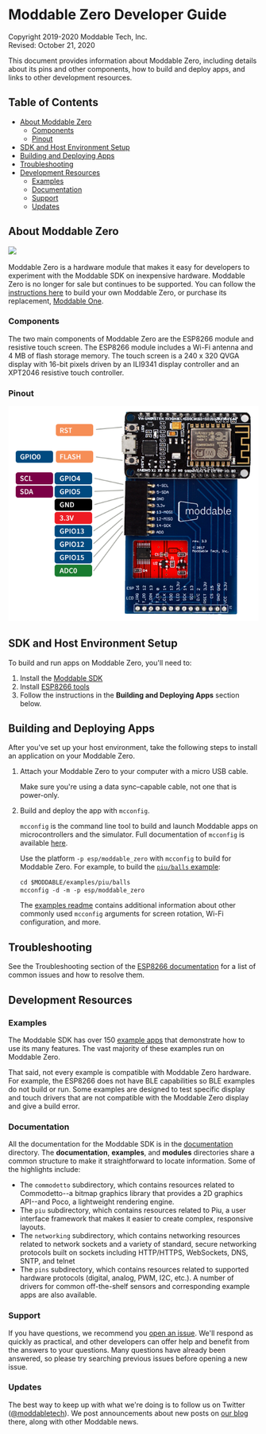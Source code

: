 # Moddable Zero Developer Guide
Copyright 2019-2020 Moddable Tech, Inc.<BR>
Revised: October 21, 2020

This document provides information about Moddable Zero, including details about its pins and other components, how to build and deploy apps, and links to other development resources.

## Table of Contents

- [About Moddable Zero](#about-moddable-zero)
	- [Components](#components)
	- [Pinout](#pinout)
- [SDK and Host Environment Setup](#setup)
- [Building and Deploying Apps](#building-and-deploying-apps)
- [Troubleshooting](#troubleshooting)
- [Development Resources](#development-resources)
	- [Examples](#examples)
	- [Documentation](#documentation)
	- [Support](#support)
	- [Updates](#updates)

<a id="about-moddable-zero"></a>
## About Moddable Zero

<img src="../assets/moddable/moddable-zero-sm.jpg">

Moddable Zero is a hardware module that makes it easy for developers to experiment with the Moddable SDK on inexpensive hardware. Moddable Zero is no longer for sale but continues to be supported. You can follow the [instructions here](../displays/wiring-guide-generic-2.4-spi.md) to build your own Moddable Zero, or purchase its replacement, [Moddable One](./moddable-one.md).

<a id="components"></a>
### Components

The two main components of Moddable Zero are the ESP8266 module and resistive touch screen. The ESP8266 module includes a Wi-Fi antenna and 4 MB of flash storage memory. The touch screen is a 240 x 320 QVGA display with 16-bit pixels driven by an ILI9341 display controller and an XPT2046 resistive touch controller.

<a id="pinout"></a>
### Pinout

<img src="../assets/devices/moddable-zero-pinout.png">

<a id="setup"></a>
## SDK and Host Environment Setup

To build and run apps on Moddable Zero, you'll need to:

1. Install the [Moddable SDK](./../Moddable%20SDK%20-%20Getting%20Started.md)
2. Install [ESP8266 tools](./esp8266.md)
3. Follow the instructions in the **Building and Deploying Apps** section below.

<a id="building-and-deploying-apps"></a>
## Building and Deploying Apps

After you've set up your host environment, take the following steps to install an application on your Moddable Zero.

1. Attach your Moddable Zero to your computer with a micro USB cable.

	Make sure you're using a data sync&#8211;capable cable, not one that is power-only.

2. Build and deploy the app with `mcconfig`.

	`mcconfig` is the command line tool to build and launch Moddable apps on microcontrollers and the simulator. Full documentation of `mcconfig` is available [here](../tools/tools.md).

	Use the platform `-p esp/moddable_zero`  with `mcconfig` to build for Moddable Zero. For example, to build the [`piu/balls` example](../../examples/piu/balls):

	```
	cd $MODDABLE/examples/piu/balls
	mcconfig -d -m -p esp/moddable_zero
	```

	The [examples readme](../../examples) contains additional information about other commonly used `mcconfig` arguments for screen rotation, Wi-Fi configuration, and more.

<a id="troubleshooting"></a>
## Troubleshooting

See the Troubleshooting section of the [ESP8266 documentation](./esp8266.md) for a list of common issues and how to resolve them.

<a id="development-resources"></a>
## Development Resources

<a id="examples"></a>
### Examples

The Moddable SDK has over 150 [example apps](../../examples) that demonstrate how to use its many features. The vast majority of these examples run on Moddable Zero.

That said, not every example is compatible with Moddable Zero hardware. For example, the ESP8266 does not have BLE capabilities so BLE examples do not build or run. Some examples are designed to test specific display and touch drivers that are not compatible with the Moddable Zero display and give a build error.

<a id="documentation"></a>
### Documentation

All the documentation for the Moddable SDK is in the [documentation](../) directory. The **documentation**, **examples**, and **modules** directories share a common structure to make it straightforward to locate information. Some of the highlights include:

- The `commodetto` subdirectory, which contains resources related to Commodetto--a bitmap graphics library that provides a 2D graphics API--and Poco, a lightweight rendering engine.
- The `piu` subdirectory, which contains resources related to Piu, a user interface framework that makes it easier to create complex, responsive layouts.
- The `networking` subdirectory, which contains networking resources related to network sockets and a variety of standard, secure networking protocols built on sockets including HTTP/HTTPS, WebSockets, DNS, SNTP, and telnet
- The `pins` subdirectory, which contains resources related to supported hardware protocols (digital, analog, PWM, I2C, etc.). A number of drivers for common off-the-shelf sensors and corresponding example apps are also available.

<a id="support"></a>
### Support

If you have questions, we recommend you [open an issue](https://github.com/Moddable-OpenSource/moddable/issues). We'll respond as quickly as practical, and other developers can offer help and benefit from the answers to your questions. Many questions have already been answered, so please try searching previous issues before opening a new issue.

<a id="updates"></a>
### Updates

The best way to keep up with what we're doing is to follow us on Twitter ([@moddabletech](https://twitter.com/moddabletech)). We post announcements about new posts on [our blog](http://blog.moddable.com/) there, along with other Moddable news.
